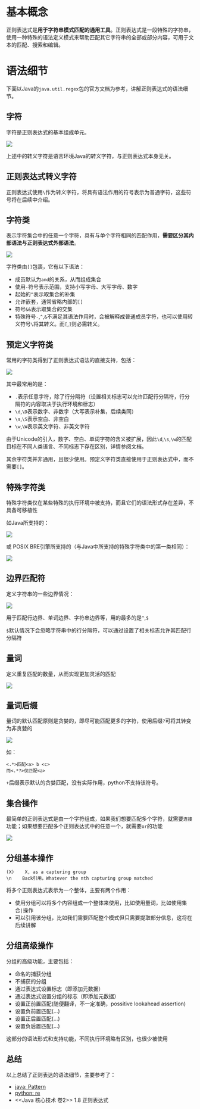 # 基本概念

正则表达式是**用于字符串模式匹配的通用工具**。正则表达式是一段特殊的字符串，使用一种特殊的语法定义模式来帮助匹配其它字符串的全部或部分内容，可用于文本的匹配、搜索和编辑。

# 语法细节

下面以Java的`java.util.regex`包的官方文档为参考，讲解正则表达式的语法细节。

## 字符

字符是正则表达式的基本组成单元。

![](_v_images/20200412111916052_29586.png)

上述中的转义字符是语言环境Java的转义字符，与正则表达式本身无关。

## 正则表达式转义字符

正则表达式使用`\`作为转义字符，将具有语法作用的符号表示为普通字符，这些符号将在后续中介绍。

## 字符类

表示字符集合中的任意一个字符，具有与单个字符相同的匹配作用，**需要区分其内部语法与正则表达式外部语法**。

![](_v_images/20200412112150782_17457.png)

字符类由`[]`包裹，它有以下语法：

- 成员默认为`and`的关系，从而组成集合
- 使用`-`符号表示范围，支持小写字母、大写字母、数字
- 起始的`^`表示取集合的补集
- 允许嵌套，通常省略内部的`[]`
- 符号`&&`表示取集合的交集
- 特殊符号`-`,`^`,`&`不满足其语法作用时，会被解释成普通成员字符，也可以使用转义符号`\`将其转义。而`[`,`]`则必需转义。

## 预定义字符类

常用的字符类得到了正则表达式语法的直接支持，包括：

![](_v_images/20200412112310884_2110.png)

其中最常用的是：
- `.`表示任意字符，除了行分隔符（设置相关标志可以允许匹配行分隔符，行分隔符的内容取决于执行环境和标志）
- `\d`,`\D`表示数字、非数字（大写表示补集，后续类同）
- `\s`,`\S`表示空白、非空白
- `\w`,`\W`表示英文字符、非英文字符

由于Unicode的引入，数字、空白、单词字符的含义被扩展，因此`\d`,`\s`,`\w`的匹配目标在不同人类语言、不同标志下存在区别，详情参阅文档。

其余字符类并非通用，且很少使用。预定义字符类直接使用于正则表达式中，而不需要`[]`。

## 特殊字符类

特殊字符类仅在某些特殊的执行环境中被支持，而且它们的语法形式存在差异，不具备可移植性

如Java所支持的：

![](_v_images/20200412112602515_14984.png)

或 POSIX BRE引擎所支持的（与Java中所支持的特殊字符类中的第一类相同）：

![](_v_images/20200412112635106_1993.png)

## 边界匹配符

定义字符串的一些边界情况：

![](_v_images/20200412112728162_5471.png)

用于匹配行边界、单词边界、字符串边界等，用的最多的是`^`,`$`

`$`默认情况下会忽略字符串中的行分隔符，可以通过设置了相关标志允许其匹配行分隔符

## 量词

定义重复匹配的数量，从而实现更加灵活的匹配

![](_v_images/20200412112913330_26494.png)

## 量词后缀

量词的默认匹配原则是贪婪的，即尽可能匹配更多的字符，使用后缀`?`可将其转变为非贪婪的

![](_v_images/20200412112930177_12203.png)

如：
```
<.*>匹配<a> b <c>
而<.*?>仅匹配<a>
```

`+`后缀表示默认的贪婪匹配，没有实际作用，python不支持该符号。

## 集合操作

最简单的正则表达式是由一个字符组成，如果我们想要匹配多个字符，就需要`连接`功能；如果想要匹配多个正则表达式中的任意一个，就需要`or`的功能

![](_v_images/20200412112958831_19959.png)

## 分组基本操作

```
(X)    X, as a capturing group
\n    Back引用，Whatever the nth capturing group matched
```

将多个正则表达式表示为一个整体，主要有两个作用：
- 使用分组可以将多个内容组成一个整体来使用，比如使用量词，比如使用集合`|`操作
- 可以引用该分组，比如我们需要匹配整个模式但只需要提取部分信息，这将在后续讲解

## 分组高级操作

分组的高级功能，主要包括：
- 命名的捕获分组
- 不捕获的分组
- 通过表达式设置标志（即添加元数据）
- 通过表达式设置分组的标志（即添加元数据）
- 设置正前置匹配(随便翻译，不一定准确，possitive lookahead assertion)
- 设置负前置匹配(...)
- 设置正后置匹配(...)
- 设置负后置匹配(...)

这部分的语法形式和支持功能，不同执行环境略有区别，也很少被使用

## 总结

以上总结了正则表达的语法细节，主要参考了：
- [java: Pattern](https://docs.oracle.com/javase/8/docs/api/java/util/regex/Pattern.html)
- [python: re](https://docs.python.org/zh-cn/3/library/re.html)
- \<\<Java 核心技术 卷2\>\> 1.8 正则表达式
